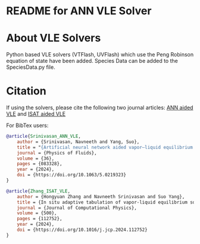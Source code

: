 # README for ANN VLE Solver

# About VLE Solvers
Python based VLE solvers (VTFlash, UVFlash) which use the Peng Robinson equation of state have been added. Species Data can be added to the SpeciesData.py file.

# Citation
If using the solvers, please cite the following two journal articles: [ANN aided VLE](https://doi.org/10.1063/5.0219323) and  [ISAT aided VLE](https://doi.org/10.1016/j.jcp.2024.112752)

For BibTex users:
```bibtex
@article{Srinivasan_ANN_VLE,
    author = {Srinivasan, Navneeth and Yang, Suo},
    title = "{Artificial neural network aided vapor–liquid equilibrium model for multi-component high-pressure transcritical flows with phase change}",
    journal = {Physics of Fluids},
    volume = {36},
    pages = {083328},
    year = {2024},
    doi = {https://doi.org/10.1063/5.0219323}
}

@article{Zhang_ISAT_VLE,
    author = {Hongyuan Zhang and Navneeth Srinivasan and Suo Yang},
    title = {In situ adaptive tabulation of vapor-liquid equilibrium solutions for multi-component high-pressure transcritical flows with phase change},
    journal = {Journal of Computational Physics},
    volume = {500},
    pages = {112752},
    year = {2024},
    doi = {https://doi.org/10.1016/j.jcp.2024.112752}
}
